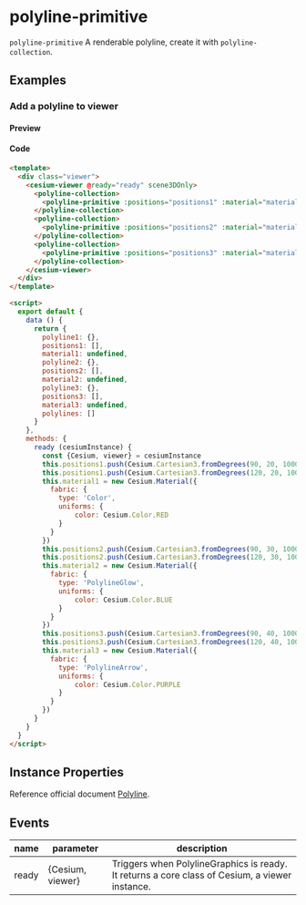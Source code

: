 # polyline-primitive

`polyline-primitive` A renderable polyline, create it with `polyline-collection`.

## Examples

### Add a polyline to viewer

#### Preview

<doc-preview>
  <template>
    <div class="viewer">
      <cesium-viewer @ready="ready" scene3DOnly>
        <polyline-collection>
          <polyline-primitive :positions="positions1" :material="material1" :width="5"></polyline-primitive>
        </polyline-collection>
        <polyline-collection>
          <polyline-primitive :positions="positions2" :material="material2" :width="10"></polyline-primitive>
        </polyline-collection>
        <polyline-collection>
          <polyline-primitive :positions="positions3" :material="material3" :width="10"></polyline-primitive>
        </polyline-collection>
      </cesium-viewer>
    </div>
  </template>

  <script>
    export default {
      data () {
        return {
          polyline1: {},
          positions1: [],
          material1: undefined,
          polyline2: {},
          positions2: [],
          material2: undefined,
          polyline3: {},
          positions3: [],
          material3: undefined,
          polylines: []
        }
      },
      methods: {
        ready (cesiumInstance) {
          const {Cesium, viewer} = cesiumInstance
          this.positions1.push(Cesium.Cartesian3.fromDegrees(90, 20, 10000))
          this.positions1.push(Cesium.Cartesian3.fromDegrees(120, 20, 10000))
          this.material1 = new Cesium.Material({
            fabric: {
              type: 'Color',
              uniforms: {
                  color: Cesium.Color.RED
              }
            }
          })
          this.positions2.push(Cesium.Cartesian3.fromDegrees(90, 30, 10000))
          this.positions2.push(Cesium.Cartesian3.fromDegrees(120, 30, 10000))
          this.material2 = new Cesium.Material({
            fabric: {
              type: 'PolylineGlow',
              uniforms: {
                  color: Cesium.Color.BLUE
              }
            }
          })
          this.positions3.push(Cesium.Cartesian3.fromDegrees(90, 40, 10000))
          this.positions3.push(Cesium.Cartesian3.fromDegrees(120, 40, 10000))
          this.material3 = new Cesium.Material({
            fabric: {
              type: 'PolylineArrow',
              uniforms: {
                  color: Cesium.Color.PURPLE
              }
            }
          })
        }
      }
    }
  </script>
</doc-preview>

#### Code

```html
<template>
  <div class="viewer">
    <cesium-viewer @ready="ready" scene3DOnly>
      <polyline-collection>
        <polyline-primitive :positions="positions1" :material="material1" :width="5"></polyline-primitive>
      </polyline-collection>
      <polyline-collection>
        <polyline-primitive :positions="positions2" :material="material2" :width="10"></polyline-primitive>
      </polyline-collection>
      <polyline-collection>
        <polyline-primitive :positions="positions3" :material="material3" :width="10"></polyline-primitive>
      </polyline-collection>
    </cesium-viewer>
  </div>
</template>

<script>
  export default {
    data () {
      return {
        polyline1: {},
        positions1: [],
        material1: undefined,
        polyline2: {},
        positions2: [],
        material2: undefined,
        polyline3: {},
        positions3: [],
        material3: undefined,
        polylines: []
      }
    },
    methods: {
      ready (cesiumInstance) {
        const {Cesium, viewer} = cesiumInstance
        this.positions1.push(Cesium.Cartesian3.fromDegrees(90, 20, 10000))
        this.positions1.push(Cesium.Cartesian3.fromDegrees(120, 20, 10000))
        this.material1 = new Cesium.Material({
          fabric: {
            type: 'Color',
            uniforms: {
                color: Cesium.Color.RED
            }
          }
        })
        this.positions2.push(Cesium.Cartesian3.fromDegrees(90, 30, 10000))
        this.positions2.push(Cesium.Cartesian3.fromDegrees(120, 30, 10000))
        this.material2 = new Cesium.Material({
          fabric: {
            type: 'PolylineGlow',
            uniforms: {
                color: Cesium.Color.BLUE
            }
          }
        })
        this.positions3.push(Cesium.Cartesian3.fromDegrees(90, 40, 10000))
        this.positions3.push(Cesium.Cartesian3.fromDegrees(120, 40, 10000))
        this.material3 = new Cesium.Material({
          fabric: {
            type: 'PolylineArrow',
            uniforms: {
                color: Cesium.Color.PURPLE
            }
          }
        })
      }
    }
  }
</script>
```

## Instance Properties

Reference official document [Polyline](https://cesiumjs.org/Cesium/Build/Documentation/Polyline.html).
<!-- |属性名|类型|默认值|描述|
|------|-----|-----|----|

--- -->

## Events

|name|parameter|description|
|------|----|----|
|ready|{Cesium, viewer}|Triggers when PolylineGraphics is ready. It returns a core class of Cesium, a viewer instance.|
